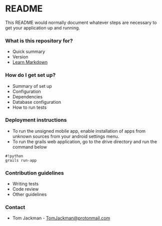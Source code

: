 # README #

This README would normally document whatever steps are necessary to get your application up and running.

### What is this repository for? ###

* Quick summary
* Version
* [Learn Markdown](https://bitbucket.org/tutorials/markdowndemo)

### How do I get set up? ###

* Summary of set up
* Configuration
* Dependencies
* Database configuration
* How to run tests
 
### Deployment instructions ###
* To run the unsigned mobile app, enable installation of apps from unknown sources from your android settings menu.
* To run the grails web application, go to the drive directory and run the command below 
```
#!python
grails run-app
```


### Contribution guidelines ###

* Writing tests
* Code review
* Other guidelines

### Contact ###

* Tom Jackman - TomJackman@protonmail.com